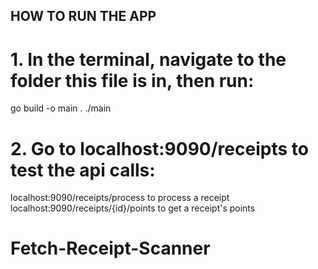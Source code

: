 ## HOW TO RUN THE APP ##

# 1. In the terminal, navigate to the folder this file is in, then run:
go build -o main .
./main

# 2. Go to localhost:9090/receipts to test the api calls:
localhost:9090/receipts/process to process a receipt
localhost:9090/receipts/{id}/points to get a receipt's points
# Fetch-Receipt-Scanner
